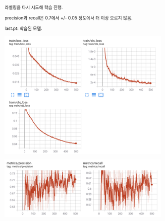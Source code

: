 라벨링을 다시 시도해 학습 진행.



precision과 recall은 0.7에서 +/- 0.05 정도에서 더 이상 오르지 않음.



last.pt: 학습된 모델.

![loss](loss.png)



![loss](result.png)